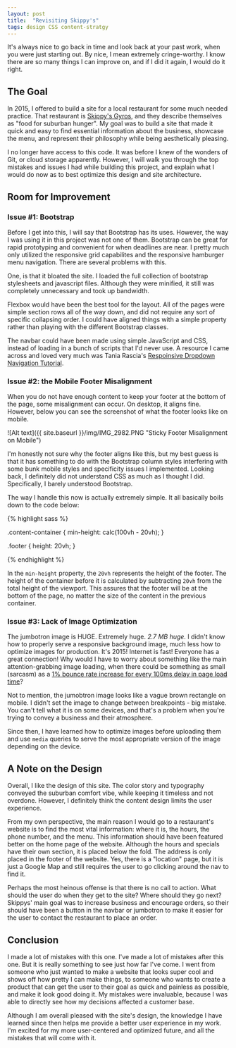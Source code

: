 ```yaml
---
layout: post
title:  "Revisiting Skippy's"
tags: design CSS content-stratgy 
---
```


It's always nice to go back in time and look back at your past work, when you were just starting out. By nice, I mean extremely cringe-worthy. I know there are so many things I can improve on, and if I did it again, I would do it right.

## The Goal

In 2015, I offered to build a site for a local restaurant for some much needed practice. That restaurant is [Skippy's Gyros](http://www.skippysgyros.com/), and they describe themselves as "food for suburban hunger". My goal was to build a site that made it quick and easy to find essential information about the business, showcase the menu, and represent their philosophy while being aesthetically pleasing.

I no longer have access to this code. It was before I knew of the wonders of Git, or cloud storage apparently. However, I will walk you through the top mistakes and issues I had while building this project, and explain what I would do now as to best optimize this design and site architecture.


## Room for Improvement

### Issue #1: Bootstrap
Before I get into this, I will say that Bootstrap has its uses. However, the way I was using it in this project was not one of them. Bootstrap can be great for rapid prototyping and convenient for when deadlines are near. I pretty much only utilized the responsive grid capabilites and the responsive hamburger menu navigation. There are several problems with this.

One, is that it bloated the site. I loaded the full collection of bootstrap stylesheets and javascript files. Although they were minified, it still was completely unnecessary and took up bandwidth.

Flexbox would have been the best tool for the layout. All of the pages were simple section rows all of the way down, and did not require any sort of specific collapsing order. I could have aligned things with a simple property rather than playing with the different Bootstrap classes.

The navbar could have been made using simple JavaScript and CSS, instead of loading in a bunch of scripts that I'd never use. A resource I came across and loved very much was Tania Rascia's [Respoinsive Dropdown Navigation Tutorial](https://www.taniarascia.com/responsive-dropdown-navigation-bar/).

### Issue #2: the Mobile Footer Misalignment

When you do not have enough content to keep your footer at the bottom of the page, some misalignment can occur. On desktop, it aligns fine. However, below you can see the screenshot of what the footer looks like on mobile.


![Alt text]({{ site.baseurl }}/img/IMG_2982.PNG "Sticky Footer Misalignment on Mobile")



I'm honestly not sure why the footer aligns like this, but my best guess is that it has something to do with the Bootstrap column styles interfering with some bunk mobile styles and specificity issues I implemented. Looking back, I definitely did not understand CSS as much as I thought I did. Specifically, I barely understood Bootstrap.

The way I handle this now is actually extremely simple. It all basically boils down to the code below:

{% highlight sass %}

.content-container {
    min-height: calc(100vh - 20vh);
}

.footer {
    height: 20vh;
}

{% endhighlight %}

In the ```min-height``` property, the ```20vh``` represents the height of the footer. The height of the container before it is calculated by subtracting ```20vh``` from the total height of the viewport. This assures that the footer will be at the bottom of the page, no matter the size of the content in the previous container.


### Issue #3: Lack of Image Optimization

The jumbotron image is HUGE. Extremely huge. *2.7 MB huge.* I didn't know how to properly serve a responsive background image, much less how to optimize images for production. It's 2015! Internet is fast! Everyone has a great connection! Why would I have to worry about something like the main attention-grabbing image loading, when there could be something as small (sarcasm) as a [1% bounce rate increase for every 100ms delay in page load time](https://www.section.io/blog/page-load-time-bounce-rate/)?

Not to mention, the jumobtron image looks like a vague brown rectangle on mobile. I didn't set the image to change between breakpoints - big mistake. You can't tell what it is on some devices, and that's a problem when you're trying to convey a business and their atmosphere.

Since then, I have learned how to optimize images before uploading them and use ```media``` queries to serve the most appropriate version of the image depending on the device.

## A Note on the Design

Overall, I like the design of this site. The color story and typography conveyed the suburban comfort vibe, while keeping it timeless and not overdone. However, I definitely think the content design limits the user experience.

From my own perspective, the main reason I would go to a restaurant's website is to find the most vital information: where it is, the hours, the phone number, and the menu. This information should have been featured better on the home page of the website.  Although the hours and specials have their own section, it is placed below the fold. The address is only placed in the footer of the website. Yes, there is a "location" page, but it is just a Google Map and still requires the user to go clicking around the nav to find it. 

Perhaps the most heinous offense is that there is no call to action. What should the user do when they get to the site? Where should they go next? Skippys' main goal was to increase business and encourage orders, so their should have been a button in the navbar or jumbotron to make it easier for the user to contact the restaurant to place an order.

## Conclusion

I made a lot of mistakes with this one. I've made a lot of mistakes after this one. But it is really something to see just how far I've come. I went from someone who just wanted to make a website that looks super cool and shows off how pretty I can make things, to someone who wants to create a product that can get the user to their goal as quick and painless as possible, and make it look good doing it. My mistakes were invaluable, because I was able to directly see how my decisions affected a customer base.

Although I am overall pleased with the site's design, the knowledge I have learned since then helps me provide a better user experience in my work. I'm excited for my more user-centered and optimized future, and all the mistakes that will come with it.
